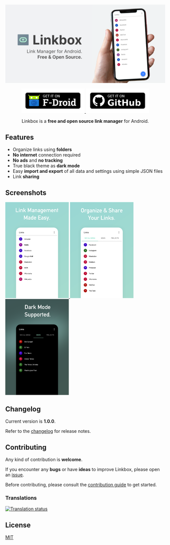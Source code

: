 <p align="center">
  <img src="metadata/android/en-US/images/featureGraphic.png">
</p>

<p align="center">
  <a href="https://f-droid.org/en/packages/me.loyko.ronald.linkbox">
    <img alt="F-Droid button" src="resources/f-droid.png" width="200">
  </a>
  <a href="https://github.com/ronaldloyko/linkbox/releases/latest">
    <img alt="GitHub button" src="resources/github.png" width="200">
  </a>
</p>

<p align="center">Linkbox is a <strong>free and open source link manager</strong> for Android.</p>

## Features

- Organize links using **folders**
- **No internet** connection required
- **No ads** and **no tracking**
- True black theme as **dark mode**
- Easy **import and export** of all data and settings using simple JSON files
- Link **sharing**

## Screenshots

<a href="metadata/android/en-US/images/phoneScreenshots/1.png">
  <img alt="Links" src="metadata/android/en-US/images/phoneScreenshots/1.png" style="width: 200px">
</a>
<a href="metadata/android/en-US/images/phoneScreenshots/2.png">
  <img alt="Folders with links" src="metadata/android/en-US/images/phoneScreenshots/2.png" style="width: 200px">
</a>
<a href="metadata/android/en-US/images/phoneScreenshots/3.png">
  <img alt="Folders with links and dark mode active" src="metadata/android/en-US/images/phoneScreenshots/3.png" style="width: 200px">
</a>

## Changelog

Current version is **1.0.0**.

Refer to the [changelog](changelog.md) for release notes.

## Contributing

Any kind of contribution is **welcome**.

If you encounter any **bugs** or have **ideas** to improve Linkbox, please open an [issue](https://github.com/ronaldloyko/linkbox/issues).

Before contributing, please consult the [contribution guide](contributing.md) to get started.

### Translations

[![Translation status](https://hosted.weblate.org/widgets/linkbox/-/open-graph.png)](https://hosted.weblate.org/engage/linkbox/)

## License

[MIT](license.md)
